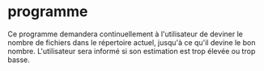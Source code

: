# programme
Ce programme demandera continuellement à l'utilisateur de deviner le nombre de fichiers dans le répertoire actuel, jusqu'à ce qu'il devine le bon nombre. L'utilisateur sera informé si son estimation est trop élevée ou trop basse. 
